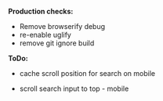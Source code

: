 __Production checks:__

  - Remove browserify debug
  - re-enable uglify
  - remove git ignore build


__ToDo:__

 - cache scroll position for search on mobile 
 
 - scroll search input to top - mobile
